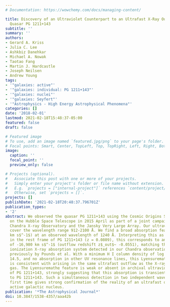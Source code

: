```yaml
---
# Documentation: https://wowchemy.com/docs/managing-content/

title: Discovery of an Ultraviolet Counterpart to an Ultrafast X-Ray Outflow in the
  Quasar PG 1211+143
subtitle: ''
summary: ''
authors:
- Gerard A. Kriss
- Julia C. Lee
- Ashkbiz Danehkar
- Michael A. Nowak
- Taotao Fang
- Martin J. Hardcastle
- Joseph Neilsen
- Andrew Young
tags:
- '"galaxies: active"'
- '"galaxies: individual: PG 1211+143"'
- '"galaxies: nuclei"'
- '"galaxies: Seyfert"'
- '"Astrophysics - High Energy Astrophysical Phenomena"'
categories: []
date: '2018-02-01'
lastmod: 2021-02-18T15:48:37-05:00
featured: false
draft: false

# Featured image
# To use, add an image named `featured.jpg/png` to your page's folder.
# Focal points: Smart, Center, TopLeft, Top, TopRight, Left, Right, BottomLeft, Bottom, BottomRight.
image:
  caption: ''
  focal_point: ''
  preview_only: false

# Projects (optional).
#   Associate this post with one or more of your projects.
#   Simply enter your project's folder or file name without extension.
#   E.g. `projects = ["internal-project"]` references `content/project/deep-learning/index.md`.
#   Otherwise, set `projects = []`.
projects: []
publishDate: '2021-02-18T20:48:37.796701Z'
publication_types:
- '2'
abstract: We observed the quasar PG 1211+143 using the Cosmic Origins Spectrograph
  on the Hubble Space Telescope in 2015 April as part of a joint campaign with the
  Chandra X-ray Observatory and the Jansky Very Large Array. Our ultraviolet spectra
  cover the wavelength range 912-2100 ̊A. We find a broad absorption feature (~ 1080
  km s$^-1$) at an observed wavelength of 1240 Å. Interpreting this as H I Lyensuremathα,
  in the rest frame of PG 1211+143 (z = 0.0809), this corresponds to an outflow velocity
  of -16,980 km s$^-1$ (outflow redshift z$_out$~ -0.0551), matching the moderate
  ionization X-ray absorption system detected in our Chandra observation and reported
  previously by Pounds et al. With a minimum H I column density of log N$_H$I$gt$
  14.5, and no absorption in other UV resonance lines, this Lyensuremathα absorber
  is consistent with arising in the same ultrafast outflow as the X-ray absorbing
  gas. The Lyensuremathα feature is weak or absent in archival ultraviolet spectra
  of PG 1211+143, strongly suggesting that this absorption is transient, and intrinsic
  to PG 1211+143. Such a simultaneous detection in two independent wavebands for the
  first time gives strong confirmation of the reality of an ultrafast outflow in an
  active galactic nucleus.
publication: '*The Astrophysical Journal*'
doi: 10.3847/1538-4357/aaa42b
---
```

